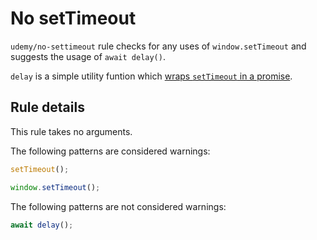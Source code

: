 # No setTimeout

`udemy/no-settimeout` rule checks for any uses of `window.setTimeout` and suggests the usage of `await delay()`.

`delay` is a simple utility funtion which [wraps `setTimeout` in a promise](https://developer.mozilla.org/en-US/docs/Web/JavaScript/Guide/Using_promises#Creating_a_Promise_around_an_old_callback_API). 

## Rule details

This rule takes no arguments.

The following patterns are considered warnings:

```js
setTimeout();

window.setTimeout();
```

The following patterns are not considered warnings:

```js
await delay();
```
